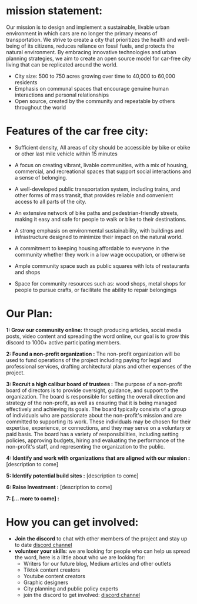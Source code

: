 # mission statement:
Our mission is to design and implement a sustainable, livable urban environment in which cars are no longer the primary means of transportation. We strive to create a city that prioritizes the health and well-being of its citizens, reduces reliance on fossil fuels, and protects the natural environment. By embracing innovative technologies and urban planning strategies, we aim to create an open source model for car-free city living that can be replicated around the world.

* City size: 500 to 750 acres growing over time to 40,000 to 60,000 residents
* Emphasis on communal spaces that encourage genuine human interactions and personal relationships
* Open source, created by the community and repeatable by others throughout the world

# Features of the car free city:

* Sufficient density, All areas of city should be accessible by bike or ebike or other last mile vehicle within 15 minutes

* A focus on creating vibrant, livable communities, with a mix of housing, commercial, and recreational spaces that support social interactions and a sense of belonging.

* A well-developed public transportation system, including trains, and other forms of mass transit, that provides reliable and convenient access to all parts of the city.

* An extensive network of bike paths and pedestrian-friendly streets, making it easy and safe for people to walk or bike to their destinations.

* A strong emphasis on environmental sustainability, with buildings and infrastructure designed to minimize their impact on the natural world.

* A commitment to keeping housing affordable to everyone in the community whether they work in a low wage occupation, or otherwise

* Ample community space such as public squares with lots of restaurants and shops

* Space for community resources such as: wood shops, metal shops for people to pursue crafts, or facilitate the ability to repair belongings


# Our Plan:

**1: Grow our community online:** through producing articles, social media posts, video content and spreading the word online, our goal is to grow this discord to 1000+ active participating members. 

**2: Found a non-profit organization :** The non-profit organization will be used to fund operations of the project including paying for legal and professional services, drafting architectural plans and other expenses of the project. 

**3: Recruit a high calibur board of trustees :**  The purpose of a non-profit board of directors is to provide oversight, guidance, and support to the organization. The board is responsible for setting the overall direction and strategy of the non-profit, as well as ensuring that it is being managed effectively and achieving its goals. The board typically consists of a group of individuals who are passionate about the non-profit's mission and are committed to supporting its work. These individuals may be chosen for their expertise, experience, or connections, and they may serve on a voluntary or paid basis. The board has a variety of responsibilities, including setting policies, approving budgets, hiring and evaluating the performance of the non-profit's staff, and representing the organization to the public.

**4: Identify and work with organizations that are aligned with our mission :** 
[description to come]

**5: Identify potential build sites :**
[description to come]

**6: Raise Investment  :**
[description to come]

**7: [... more to come]  :**


# How you can get involved:

* **Join the discord** to chat with other members of the project and stay up to date [discord channel](https://discord.gg/X9XEdArMK7)
* **volunteer your skills**: we are looking for people who can help us spread the word, here is a little about who we are looking for: 
  * Writers for our future blog, Medium articles and other outlets
  * Tiktok content creators
  * Youtube content creators
  * Graphic designers
  * City planning and public policy experts
  * join the discord to get involved: [discord channel](https://discord.gg/X9XEdArMK7)
